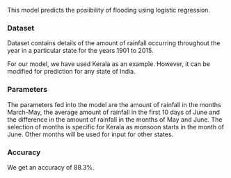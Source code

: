 
This model predicts the posiibility of flooding using logistic regression. 

### Dataset

Dataset contains details of the amount of rainfall occurring throughout the year in a particular state for the years 1901 to 2015.

For our model, we have used Kerala as an example. However, it can be modified for prediction for any state of India.

### Parameters
The parameters fed into the model are the amount of rainfall in the months March-May, the average amount of rainfall in the first 10 days of June and the difference in the amount of rainfall in the months of May and June.
The selection of months is specific for Kerala as monsoon starts in the month of June. Other months will be used for input for other states. 
### Accuracy
We get an accuracy of 88.3%.
